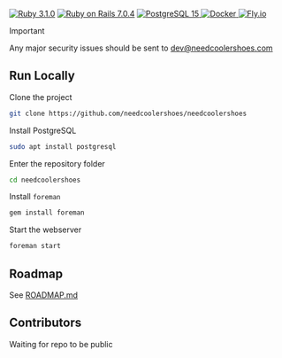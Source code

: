 [![Ruby 3.1.0](https://img.shields.io/badge/RUBY-3.1.0-%23CC342D?style=for-the-badge&logo=ruby
)](https://www.ruby-lang.org/en/)
[![Ruby on Rails 7.0.4](https://img.shields.io/badge/rails-7.0.4-%23D30001?style=for-the-badge&logo=rubyonrails)](https://rubyonrails.org/)
[![PostgreSQL 15](https://img.shields.io/badge/PostgreSQL-15-%234169E1?style=for-the-badge&logo=postgresql&logoColor=white)
](https://www.postgresql.org/)
[![Docker](https://img.shields.io/badge/Docker-%232496ED?style=for-the-badge&logo=docker&logoColor=white)
](https://www.docker.com/)
[![Fly.io](https://img.shields.io/badge/Fly.io-%2324175B?style=for-the-badge&logo=flydotio)](https://fly.io/)

> [!IMPORTANT]
> Any major security issues should be sent to dev@needcoolershoes.com

## Run Locally

Clone the project

```bash
git clone https://github.com/needcoolershoes/needcoolershoes
```

Install PostgreSQL

```bash
sudo apt install postgresql
```

Enter the repository folder

```bash
cd needcoolershoes
```

Install `foreman`

```bash
gem install foreman
```

Start the webserver

```bash
foreman start
```



## Roadmap

See [ROADMAP.md](docs/ROADMAP.md)

## Contributors

Waiting for repo to be public
